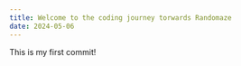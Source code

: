 ```yaml
---
title: Welcome to the coding journey torwards Randomaze
date: 2024-05-06
---
```

This is my first commit!

